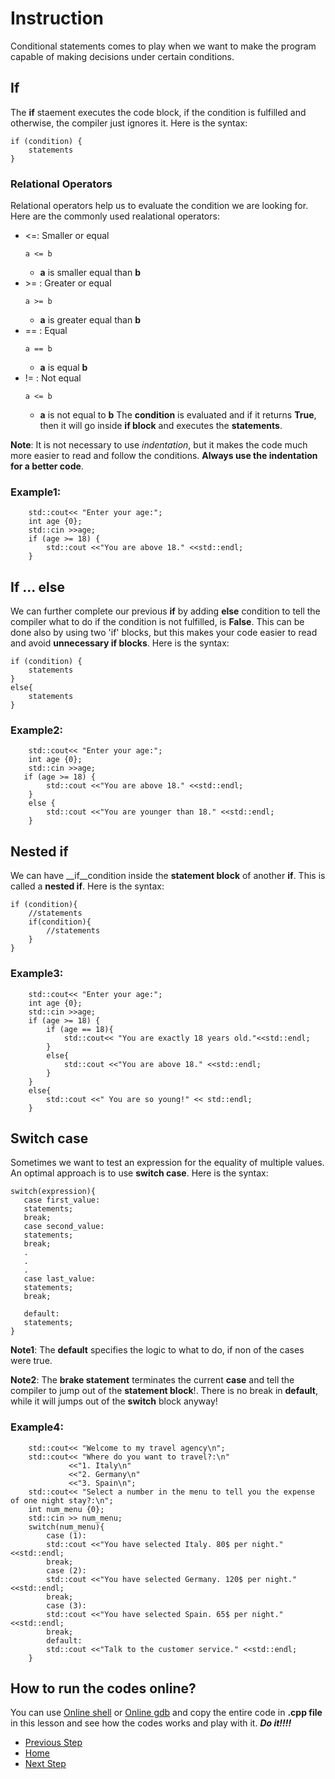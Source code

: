# Instruction

Conditional statements comes to play when we want to make the program capable of making decisions under certain conditions. 

## If

The __if__ staement executes the code block, if the condition is fulfilled and otherwise, the compiler just ignores it. Here is the syntax:

```
if (condition) {
    statements
}
```
### Relational Operators
Relational operators help us to evaluate the condition we are looking for. Here are the commonly used realational operators: 
- <=: Smaller or equal 
    ```
    a <= b 
    ```
    - **a** is smaller equal than **b**
- \>= : Greater or equal
    ```
    a >= b 
    ```
    - **a** is greater equal than **b**
- == : Equal
    ```
    a == b 
    ```
    - **a** is equal **b**
- != : Not equal
    ```
    a <= b 
    ```
    - **a** is not equal to **b**
The **condition** is evaluated and if it returns **True**, then it will go inside **if block** and executes the **statements**.


__Note__: It is not necessary to use _indentation_, but it makes the code much more easier to read and follow the conditions. **Always use the indentation for a better code**.
### Example1:
```
    std::cout<< "Enter your age:";
    int age {0};
    std::cin >>age;
    if (age >= 18) {
        std::cout <<"You are above 18." <<std::endl;
    }
```
## If ... else

We can further complete our previous __if__ by adding __else__ condition to tell the compiler  what to do if the condition is not fulfilled, is **False**. This can be done also by using two 'if' blocks, but this makes your code easier to read and avoid __unnecessary if blocks__. Here is the syntax:

```
if (condition) {
    statements
}
else{
    statements
}
```
### Example2:
```
    std::cout<< "Enter your age:";
    int age {0};
    std::cin >>age;
   if (age >= 18) {
        std::cout <<"You are above 18." <<std::endl;
    }
    else {
        std::cout <<"You are younger than 18." <<std::endl;
    }
```
## Nested if

We can have __if__condition inside the __statement block__ of another __if__. This is called a __nested if__. Here is the syntax:
```
if (condition){
    //statements
    if(condition){
        //statements
    }
}
```
### Example3:
```
    std::cout<< "Enter your age:";
    int age {0};
    std::cin >>age;
    if (age >= 18) {
        if (age == 18){
            std::cout<< "You are exactly 18 years old."<<std::endl;
        }
        else{
            std::cout <<"You are above 18." <<std::endl;    
        }
    }    
    else{
        std::cout <<" You are so young!" << std::endl;
    }
```
## Switch case
Sometimes we want to test an expression for the equality of multiple values. An optimal approach is to use __switch case__. Here is the syntax:
```
switch(expression){
   case first_value:
   statements;
   break;
   case second_value:
   statements;
   break;
   .
   .
   .
   case last_value:
   statements;
   break;

   default:
   statements;
}
```
__Note1__: The __default__ specifies the logic to what to do, if non of the cases were true.


__Note2__: The **brake statement** terminates the current **case** and tell the compiler to jump out of the **statement block**!. There is no break in **default**, while it will jumps out of the **switch** block anyway! 
### Example4:
```
    std::cout<< "Welcome to my travel agency\n";
    std::cout<< "Where do you want to travel?:\n"
             <<"1. Italy\n"
             <<"2. Germany\n"
             <<"3. Spain\n";
    std::cout<< "Select a number in the menu to tell you the expense of one night stay?:\n";
    int num_menu {0};
    std::cin >> num_menu;
    switch(num_menu){
        case (1):
        std::cout <<"You have selected Italy. 80$ per night." <<std::endl;
        break;
        case (2):
        std::cout <<"You have selected Germany. 120$ per night." <<std::endl;
        break;
        case (3):
        std::cout <<"You have selected Spain. 65$ per night." <<std::endl;
        break;
        default:
        std::cout <<"Talk to the customer service." <<std::endl;
    }        
```
## How to run the codes online?
You can use [Online shell](http://cpp.sh/) or [Online gdb](https://www.onlinegdb.com/online_c++_compiler) and copy the entire code in **.cpp file** in this lesson and see how the codes works and play with it. ***Do it!!!!***
- [Previous Step](https://github.com/Mahdi-Javadi/Learn-cPlusPlus-efficiently/tree/master/Day4)
- [Home](https://github.com/Mahdi-Javadi/Learn-cPlusPlus-efficiently)
- [Next Step](https://github.com/Mahdi-Javadi/Learn-cPlusPlus-efficiently/tree/master/Day6)


